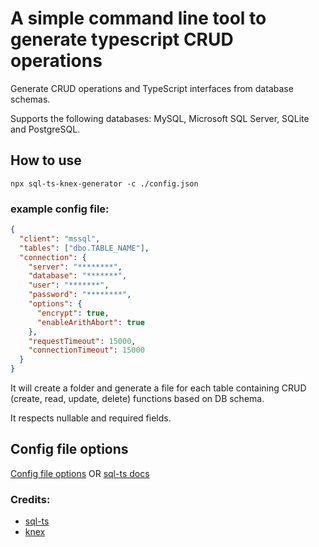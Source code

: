 # A simple command line tool to generate typescript CRUD operations

Generate CRUD operations and TypeScript interfaces from database schemas.

Supports the following databases: MySQL, Microsoft SQL Server, SQLite and PostgreSQL.

## How to use

`npx sql-ts-knex-generator -c ./config.json`

### example config file:

```json
{
  "client": "mssql",
  "tables": ["dbo.TABLE_NAME"],
  "connection": {
    "server": "********",
    "database": "*******",
    "user": "*******",
    "password": "********",
    "options": {
      "encrypt": true,
      "enableArithAbort": true
    },
    "requestTimeout": 15000,
    "connectionTimeout": 15000
  }
}
```

It will create a folder and generate a file for each table containing CRUD (create, read, update, delete) functions based on DB schema.

It respects nullable and required fields.

## Config file options

[Config file options](https://saostad.github.io/sql-ts-knex-generator/interfaces/config.html)
OR
[sql-ts docs](https://github.com/rmp135/sql-ts#config)

### Credits:

- [sql-ts](https://github.com/rmp135/sql-ts)
- [knex](https://github.com/knex/knex)
